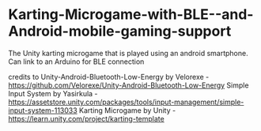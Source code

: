 # Karting-Microgame-with-BLE--and-Android-mobile-gaming-support
The Unity karting microgame that is played using an android smartphone. Can link to an Arduino for BLE connection 

credits to 
Unity-Android-Bluetooth-Low-Energy by Velorexe - https://github.com/Velorexe/Unity-Android-Bluetooth-Low-Energy
Simple Input System by Yasirkula - https://assetstore.unity.com/packages/tools/input-management/simple-input-system-113033
Karting Microgame by Unity - https://learn.unity.com/project/karting-template
